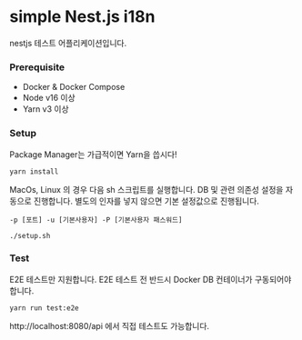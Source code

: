 # simple Nest.js i18n

nestjs 테스트 어플리케이션입니다.

### Prerequisite

- Docker & Docker Compose
- Node v16 이상
- Yarn v3 이상

### Setup

Package Manager는 가급적이면 Yarn을 씁시다!

```
yarn install
```

MacOs, Linux 의 경우 다음 sh 스크립트를 실행합니다. DB 및 관련 의존성 설정을 자동으로 진행합니다. 별도의 인자를 넣지 않으면 기본 설정값으로 진행됩니다.

```-p [포트] -u [기본사용자] -P [기본사용자 패스워드]```

```
./setup.sh
```

### Test

E2E 테스트만 지원합니다. E2E 테스트 전 반드시 Docker DB 컨테이너가 구동되어야합니다.

```
yarn run test:e2e
```

http://localhost:8080/api 에서 직접 테스트도 가능합니다.
